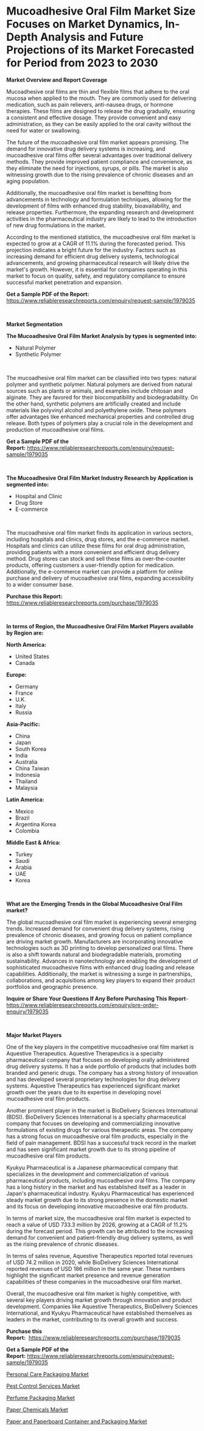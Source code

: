 <p><h1>Mucoadhesive Oral Film Market Size Focuses on Market Dynamics, In-Depth Analysis and Future Projections of its Market Forecasted for Period from 2023 to 2030</h1></p><p><strong>Market Overview and Report Coverage</strong></p>
<p><p>Mucoadhesive oral films are thin and flexible films that adhere to the oral mucosa when applied to the mouth. They are commonly used for delivering medication, such as pain relievers, anti-nausea drugs, or hormone therapies. These films are designed to release the drug gradually, ensuring a consistent and effective dosage. They provide convenient and easy administration, as they can be easily applied to the oral cavity without the need for water or swallowing.</p><p>The future of the mucoadhesive oral film market appears promising. The demand for innovative drug delivery systems is increasing, and mucoadhesive oral films offer several advantages over traditional delivery methods. They provide improved patient compliance and convenience, as they eliminate the need for injections, syrups, or pills. The market is also witnessing growth due to the rising prevalence of chronic diseases and an aging population.</p><p>Additionally, the mucoadhesive oral film market is benefiting from advancements in technology and formulation techniques, allowing for the development of films with enhanced drug stability, bioavailability, and release properties. Furthermore, the expanding research and development activities in the pharmaceutical industry are likely to lead to the introduction of new drug formulations in the market.</p><p>According to the mentioned statistics, the mucoadhesive oral film market is expected to grow at a CAGR of 11.1% during the forecasted period. This projection indicates a bright future for the industry. Factors such as increasing demand for efficient drug delivery systems, technological advancements, and growing pharmaceutical research will likely drive the market's growth. However, it is essential for companies operating in this market to focus on quality, safety, and regulatory compliance to ensure successful market penetration and expansion.</p></p>
<p><strong>Get a Sample PDF of the Report:</strong> <a href="https://www.reliableresearchreports.com/enquiry/request-sample/1979035">https://www.reliableresearchreports.com/enquiry/request-sample/1979035</a></p>
<p>&nbsp;</p>
<p><strong>Market Segmentation</strong></p>
<p><strong>The Mucoadhesive Oral Film Market Analysis by types is segmented into:</strong></p>
<p><ul><li>Natural Polymer</li><li>Synthetic Polymer</li></ul></p>
<p>&nbsp;</p>
<p><p>The mucoadhesive oral film market can be classified into two types: natural polymer and synthetic polymer. Natural polymers are derived from natural sources such as plants or animals, and examples include chitosan and alginate. They are favored for their biocompatibility and biodegradability. On the other hand, synthetic polymers are artificially created and include materials like polyvinyl alcohol and polyethylene oxide. These polymers offer advantages like enhanced mechanical properties and controlled drug release. Both types of polymers play a crucial role in the development and production of mucoadhesive oral films.</p></p>
<p><strong>Get a Sample PDF of the Report:</strong>&nbsp;<a href="https://www.reliableresearchreports.com/enquiry/request-sample/1979035">https://www.reliableresearchreports.com/enquiry/request-sample/1979035</a></p>
<p>&nbsp;</p>
<p><strong>The Mucoadhesive Oral Film Market Industry Research by Application is segmented into:</strong></p>
<p><ul><li>Hospital and Clinic</li><li>Drug Store</li><li>E-commerce</li></ul></p>
<p>&nbsp;</p>
<p><p>The mucoadhesive oral film market finds its application in various sectors, including hospitals and clinics, drug stores, and the e-commerce market. Hospitals and clinics can utilize these films for oral drug administration, providing patients with a more convenient and efficient drug delivery method. Drug stores can stock and sell these films as over-the-counter products, offering customers a user-friendly option for medication. Additionally, the e-commerce market can provide a platform for online purchase and delivery of mucoadhesive oral films, expanding accessibility to a wider consumer base.</p></p>
<p><strong>Purchase this Report:</strong>&nbsp; <a href="https://www.reliableresearchreports.com/purchase/1979035">https://www.reliableresearchreports.com/purchase/1979035</a></p>
<p>&nbsp;</p>
<p><strong>In terms of Region, the Mucoadhesive Oral Film Market Players available by Region are:</strong></p>
<p>
    <p> <strong> North America: </strong>
        <ul>
            <li>United States</li>
            <li>Canada</li>
        </ul>
        </p> 
    <p> <strong> Europe: </strong>
        <ul>
            <li>Germany</li>
            <li>France</li>
            <li>U.K.</li>
            <li>Italy</li>
            <li>Russia</li>
        </ul>
        </p> 
    <p> <strong> Asia-Pacific: </strong>
        <ul>
            <li>China</li>
            <li>Japan</li>
            <li>South Korea</li>
            <li>India</li>
            <li>Australia</li>
            <li>China Taiwan</li>
            <li>Indonesia</li>
            <li>Thailand</li>
            <li>Malaysia</li>
        </ul>
        </p> 
    <p> <strong> Latin America: </strong>
        <ul>
            <li>Mexico</li>
            <li>Brazil</li>
            <li>Argentina Korea</li>
            <li>Colombia</li>
        </ul>
        </p> 
    <p> <strong> Middle East & Africa: </strong>
        <ul>
            <li>Turkey</li>
            <li>Saudi</li>
            <li>Arabia</li>
            <li>UAE</li>
            <li>Korea</li>
        </ul>
    </p>
    </p>
<p>&nbsp;</p>
<p><strong>What are the Emerging Trends in the Global Mucoadhesive Oral Film market?</strong></p>
<p><p>The global mucoadhesive oral film market is experiencing several emerging trends. Increased demand for convenient drug delivery systems, rising prevalence of chronic diseases, and growing focus on patient compliance are driving market growth. Manufacturers are incorporating innovative technologies such as 3D printing to develop personalized oral films. There is also a shift towards natural and biodegradable materials, promoting sustainability. Advances in nanotechnology are enabling the development of sophisticated mucoadhesive films with enhanced drug loading and release capabilities. Additionally, the market is witnessing a surge in partnerships, collaborations, and acquisitions among key players to expand their product portfolios and geographic presence.</p></p>
<p><strong>Inquire or Share Your Questions If Any Before Purchasing This Report</strong>- <a href="https://www.reliableresearchreports.com/enquiry/pre-order-enquiry/1979035">https://www.reliableresearchreports.com/enquiry/pre-order-enquiry/1979035</a></p>
<p>&nbsp;</p>
<p><strong>Major Market Players</strong></p>
<p><p>One of the key players in the competitive mucoadhesive oral film market is Aquestive Therapeutics. Aquestive Therapeutics is a specialty pharmaceutical company that focuses on developing orally administered drug delivery systems. It has a wide portfolio of products that includes both branded and generic drugs. The company has a strong history of innovation and has developed several proprietary technologies for drug delivery systems. Aquestive Therapeutics has experienced significant market growth over the years due to its expertise in developing novel mucoadhesive oral film products. </p><p>Another prominent player in the market is BioDelivery Sciences International (BDSI). BioDelivery Sciences International is a specialty pharmaceutical company that focuses on developing and commercializing innovative formulations of existing drugs for various therapeutic areas. The company has a strong focus on mucoadhesive oral film products, especially in the field of pain management. BDSI has a successful track record in the market and has seen significant market growth due to its strong pipeline of mucoadhesive oral film products.</p><p>Kyukyu Pharmaceutical is a Japanese pharmaceutical company that specializes in the development and commercialization of various pharmaceutical products, including mucoadhesive oral films. The company has a long history in the market and has established itself as a leader in Japan's pharmaceutical industry. Kyukyu Pharmaceutical has experienced steady market growth due to its strong presence in the domestic market and its focus on developing innovative mucoadhesive oral film products.</p><p>In terms of market size, the mucoadhesive oral film market is expected to reach a value of USD 733.3 million by 2026, growing at a CAGR of 11.2% during the forecast period. This growth can be attributed to the increasing demand for convenient and patient-friendly drug delivery systems, as well as the rising prevalence of chronic diseases.</p><p>In terms of sales revenue, Aquestive Therapeutics reported total revenues of USD 74.2 million in 2020, while BioDelivery Sciences International reported revenues of USD 186 million in the same year. These numbers highlight the significant market presence and revenue generation capabilities of these companies in the mucoadhesive oral film market.</p><p>Overall, the mucoadhesive oral film market is highly competitive, with several key players driving market growth through innovation and product development. Companies like Aquestive Therapeutics, BioDelivery Sciences International, and Kyukyu Pharmaceutical have established themselves as leaders in the market, contributing to its overall growth and success.</p></p>
<p><strong>Purchase this Report:</strong>&nbsp;&nbsp;<a href="https://www.reliableresearchreports.com/purchase/1979035">https://www.reliableresearchreports.com/purchase/1979035</a></p>
<p></p>
<p><strong>Get a Sample PDF of the Report:</strong>&nbsp;<a href="https://www.reliableresearchreports.com/enquiry/request-sample/1979035">https://www.reliableresearchreports.com/enquiry/request-sample/1979035</a></p>
<p><p><a href="https://medium.com/@jessicaelliott65/personal-care-packaging-market-outlook-industry-overview-and-forecast-2023-to-2030-5c431feef9d3">Personal Care Packaging Market</a></p><p><a href="https://medium.com/@melissaarnold2022/pest-control-services-market-comprehensive-assessment-by-type-application-and-geography-ddf16ffcf9c2">Pest Control Services Market</a></p><p><a href="https://medium.com/@anamariaagolli86/perfume-packaging-market-trends-and-market-analysis-forecasted-for-period-2023-2030-640602c4b8ec">Perfume Packaging Market</a></p><p><a href="https://medium.com/@greisdukagjini2014/paper-chemicals-market-insight-market-trends-growth-forecasted-from-2023-to-2030-b20680279293">Paper Chemicals Market</a></p><p><a href="https://medium.com/@loretamusaj85/paper-and-paperboard-container-and-packaging-market-share-evolution-and-market-growth-trends-d32334f345bc">Paper and Paperboard Container and Packaging Market</a></p></p>